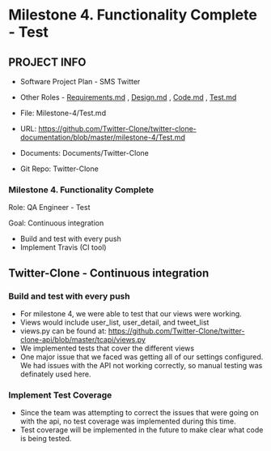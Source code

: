 # Milestone 4. Functionality Complete - Test


## PROJECT INFO

* Software Project Plan - SMS Twitter

* Other Roles - [Requirements.md](Requirements.md)
, [Design.md](Design.md)
, [Code.md](Code.md)
, [Test.md](Test.md)



* File: Milestone-4/Test.md

* URL: https://github.com/Twitter-Clone/twitter-clone-documentation/blob/master/milestone-4/Test.md

* Documents: Documents/Twitter-Clone

* Git Repo: Twitter-Clone




### Milestone 4. Functionality Complete



Role: QA Engineer - Test

Goal: Continuous integration

* Build and test with every push
* Implement Travis (CI tool)



## Twitter-Clone - Continuous integration

### Build and test with every push
* For milestone 4, we were able to test that our views were working. 
* Views would include user_list, user_detail, and tweet_list
* views.py can be found at: https://github.com/Twitter-Clone/twitter-clone-api/blob/master/tcapi/views.py
* We implemented tests that cover the different views
* One major issue that we faced was getting all of our settings configured. We had issues with the API not working correctly, so manual testing was definately used here.


### Implement Test Coverage
* Since the team was attempting to correct the issues that were going on with the api, no test coverage was implemented during this time. 
* Test coverage will be implemented in the future to make clear what code is being tested. 
